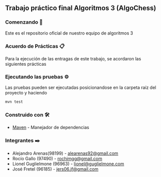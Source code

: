 ## Trabajo práctico final Algoritmos 3 (AlgoChess) 
### Comenzando 🚀
Este es el repositorio oficial de nuestro equipo de algoritmos 3
### Acuerdo de Prácticas 📋
Para la ejecución de las entragas de este trabajo, se acordaron las siguientes prácticas
### Ejecutando las pruebas ⚙️
Las pruebas pueden ser ejecutadas posicionandose en la carpeta raíz del proyecto y haciendo 
   ```bash
mvn test
```
### Construido con 🛠️
* [Maven](https://maven.apache.org/) - Manejador de dependencias
### Integrantes ✒️
- Alejandro Arenas(98199) - alearenas92@gmail.com  
- Rocío Gallo (97490) - rochimgg@gmail.com
- Lionel Guglielmone (96963) - lionel@guglielmone.com 
- José Fretel (96185) - jers06.jf@gmail.com 
